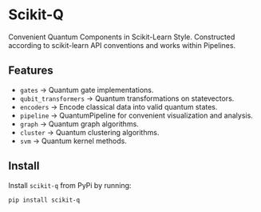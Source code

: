 # Scikit-Q

Convenient Quantum Components in Scikit-Learn Style. Constructed according to scikit-learn API conventions and works within Pipelines. 

## Features

- `gates` -> Quantum gate implementations.
- `qubit_transformers` -> Quantum transformations on statevectors.
- `encoders` -> Encode classical data into valid quantum states.
- `pipeline` -> QuantumPipeline for convenient visualization and analysis.
- `graph` -> Quantum graph algorithms.
- `cluster` -> Quantum clustering algorithms.
- `svm` -> Quantum kernel methods.


## Install

Install `scikit-q` from PyPi by running:

```bash
pip install scikit-q
```

